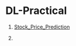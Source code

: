 # DL-Practical

1. [Stock_Price_Prediction](https://github.com/Pavan-Gv/rnn-stock-price-prediction.git)

2. 
